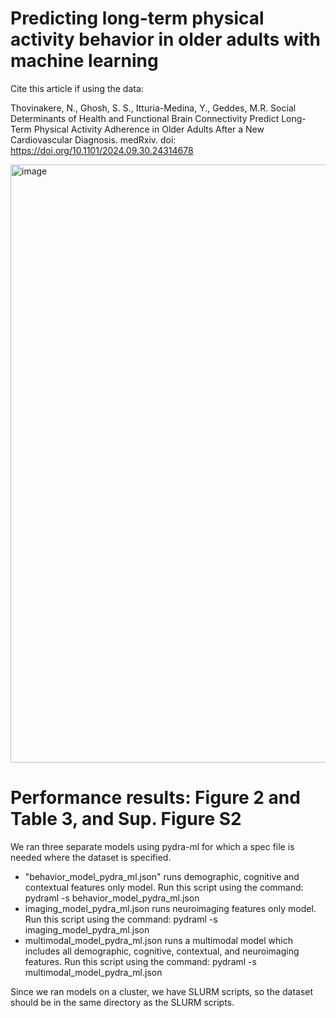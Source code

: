 # Predicting long-term physical activity behavior in older adults with machine learning 
Cite this article if using the data: 

Thovinakere, N., Ghosh, S. S., Itturia-Medina, Y., Geddes, M.R. Social Determinants of Health and Functional Brain Connectivity Predict Long-Term Physical Activity Adherence in Older Adults After a New Cardiovascular Diagnosis. medRxiv. doi: https://doi.org/10.1101/2024.09.30.24314678

<img width="957" alt="image" src="https://github.com/user-attachments/assets/82edd3c1-ecc4-4b24-ad1a-9952506d3d4c">

# Performance results: Figure 2 and Table 3, and Sup. Figure S2

We ran three separate models using pydra-ml for which a spec file is needed where the dataset is specified. 
- "behavior_model_pydra_ml.json" runs demographic, cognitive and contextual features only model. Run this script using the command: pydraml -s behavior_model_pydra_ml.json
- imaging_model_pydra_ml.json runs neuroimaging features only model. Run this script using the command: pydraml -s imaging_model_pydra_ml.json
- multimodal_model_pydra_ml.json runs a multimodal model which includes all demographic, cognitive, contextual, and neuroimaging features. Run this script using the command: pydraml -s multimodal_model_pydra_ml.json

Since we ran models on a cluster, we have SLURM scripts, so the dataset should be in the same directory as the SLURM scripts.
